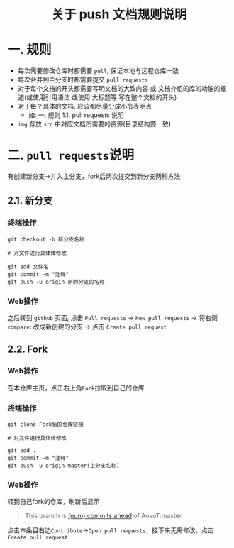 <h1> <center> 关于 push 文档规则说明 </center> </h1>

# 一. 规则

- 每次需要修改仓库时都需要 `pull`, 保证本地与远程仓库一致
- 每次合并到主分支时都需要提交 `pull requests`
- 对于每个文档的开头都需要写明文档的大致内容 或 文档介绍的库的功能的概述(或使用引用语法 或使用 大标题等 写在整个文档的开头)
- 对于每个具体的文档, 应该都尽量分成小节表明点
  - 如: 一. 规则 1.1. pull requests 说明 
- `img` 存放 `src` 中对应文档所需要的资源(目录结构要一致)

# 二. `pull requests`说明

有创建新分支->并入主分支，fork后两次提交到新分支两种方法

## 2.1. 新分支

### 终端操作

```shell
git checkout -b 新分支名称

# 对文件进行具体体修改

git add 文件名
git commit -m "注释"
git push -u origin 新的分支的名称
```

### Web操作

之后转到 `github` 页面, 点击 `Pull requests` -> `New pull requests` -> 将右侧 `compare`: 改成新创建的分支 -> 点击 `Create pull request`

## 2.2. Fork

### Web操作

在本仓库主页，点击右上角`Fork`拉取到自己的仓库

### 终端操作

```shell
git clone Fork后的仓库链接

# 对文件进行具体体修改

git add .
git commit -m "注释"
git push -u origin master(主分支名称)
```

### Web操作

转到自己fork的仓库，刷新后显示

> This branch is [(num) commits ahead](https://github.com/NobleFlower/AT-Docs/compare/AovoT:AT-Docs:master...master) of AovoT:master.

点击本条目右边`Contribute`->`Open pull requests`，接下来无需修改，点击`Create pull request`